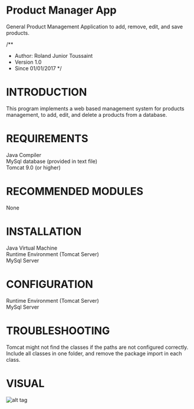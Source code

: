 # Product Manager App
General Product Management Application to add, remove, edit, and save products.

/**
* Author:  Roland Junior Toussaint
* Version 1.0
* Since   01/01/2017
*/


# INTRODUCTION

This program implements a web based management system for
products management, to add, edit, and delete a products
from a database.


# REQUIREMENTS

Java Compiler </br>
MySql database (provided in text file) </br>
Tomcat 9.0 (or higher) </br>


# RECOMMENDED MODULES

 None


# INSTALLATION

Java Virtual Machine </br>
Runtime Environment (Tomcat Server) </br>
MySql Server </br>


# CONFIGURATION

Runtime Environment (Tomcat Server) </br>
MySql Server </br>


# TROUBLESHOOTING

Tomcat might not find the classes if
the paths are not configured correctly.
Include all classes in one folder, and remove
the package import in each class.

# VISUAL

![alt tag](https://github.com/juniorro/product-manager/blob/master/snapshot.PNG)
